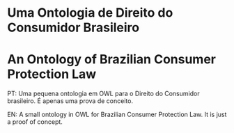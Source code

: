 # Uma Ontologia de Direito do Consumidor Brasileiro

# An Ontology of Brazilian Consumer Protection Law

PT: Uma pequena ontologia em OWL para o Direito do Consumidor brasileiro. É apenas uma prova de conceito.

EN: A small ontology in OWL for Brazilian Consumer Protection Law. It is just a proof of concept.
